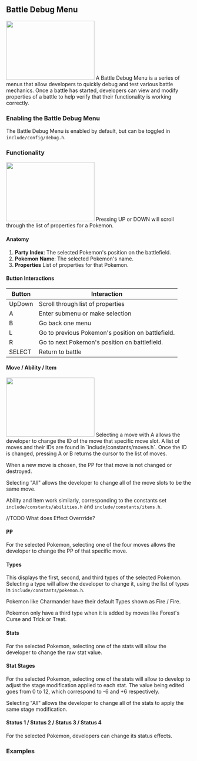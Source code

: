 ## Battle Debug Menu
<img src="" alt="" height=160px width=240px>
A Battle Debug Menu is a series of menus that allow developers to quickly debug and test various battle mechanics. Once a battle has started, developers can view and modify properties of a battle to help verify that their functionality is working correctly.

### Enabling the Battle Debug Menu
The Battle Debug Menu is enabled by default, but can be toggled in `include/config/debug.h`.

### Functionality
<img src="" alt="" height=160px width=240px>
Pressing UP or DOWN will scroll through the list of properties for a Pokemon.

#### Anatomy
1. **Party Index**: The selected Pokemon's position on the battlefield.
2. **Pokemon Name**: The selected Pokemon's name.
3. **Properties** List of properties for that Pokemon.

#### Button Interactions
|Button|Interaction|
|---|---|
|UpDown|Scroll through list of properties|
|A|Enter submenu or make selection|
|B|Go back one menu|
|L|Go to previous Pokemon's position on battlefield.
|R| Go to next Pokemon's position on battlefield.
|SELECT|Return to battle

#### Move / Ability / Item
<img src="" alt="" height=160px width=240px>
Selecting a move with A allows the developer to change the ID of the move that specific move slot. A list of moves and their IDs are found in `include/constants/moves.h`. Once the ID is changed, pressing A or B returns the cursor to the list of moves.

When a new move is chosen, the PP for that move is not changed or destroyed.

Selecting "All" allows the developer to change all of the move slots to be the same move.

Ability and Item work similarly, corresponding to the constants set `include/constants/abilities.h` and `include/constants/items.h`.

//TODO What does Effect Overrride?

#### PP
For the selected Pokemon, selecting one of the four moves allows the developer to change the PP of that specific move.

#### Types
This displays the first, second, and third types of the selected Pokemon. Selecting a type will allow the developer to change it, using the list of types in `include/constants/pokemon.h`.

Pokemon like Charmander have their default Types shown as Fire / Fire.

Pokemon only have a third type when it is added by moves like Forest's Curse and Trick or Treat.

#### Stats
For the selected Pokemon, selecting one of the stats will allow the developer to change the raw stat value.

#### Stat Stages
For the selected Pokemon, selecting one of the stats will allow to develop to adjust the stage modification applied to each stat. The value being edited goes from 0 to 12, which correspond to -6 and +6 respectively.

Selecting "All" allows the developer to change all of the stats to apply the same stage modification.

#### Status 1 / Status 2 / Status 3 / Status 4
For the selected Pokemon, developers can change its status effects.

### Examples

